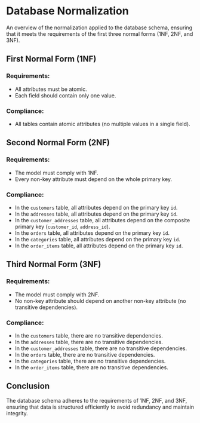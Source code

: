 # Database Normalization

An overview of the normalization applied to the database schema, ensuring that it meets the requirements of the first three normal forms (1NF, 2NF, and 3NF).

## First Normal Form (1NF)

### Requirements:
- All attributes must be atomic.
- Each field should contain only one value.

### Compliance:
- All tables contain atomic attributes (no multiple values in a single field).

## Second Normal Form (2NF)

### Requirements:
- The model must comply with 1NF.
- Every non-key attribute must depend on the whole primary key.

### Compliance:
- In the `customers` table, all attributes depend on the primary key `id`.
- In the `addresses` table, all attributes depend on the primary key `id`.
- In the `customer_addresses` table, all attributes depend on the composite primary key (`customer_id`, `address_id`).
- In the `orders` table, all attributes depend on the primary key `id`.
- In the `categories` table, all attributes depend on the primary key `id`.
- In the `order_items` table, all attributes depend on the primary key `id`.

## Third Normal Form (3NF)

### Requirements:
- The model must comply with 2NF.
- No non-key attribute should depend on another non-key attribute (no transitive dependencies).

### Compliance:
- In the `customers` table, there are no transitive dependencies.
- In the `addresses` table, there are no transitive dependencies.
- In the `customer_addresses` table, there are no transitive dependencies.
- In the `orders` table, there are no transitive dependencies.
- In the `categories` table, there are no transitive dependencies.
- In the `order_items` table, there are no transitive dependencies.

## Conclusion

The database schema adheres to the requirements of 1NF, 2NF, and 3NF, ensuring that data is structured efficiently to avoid redundancy and maintain integrity.
